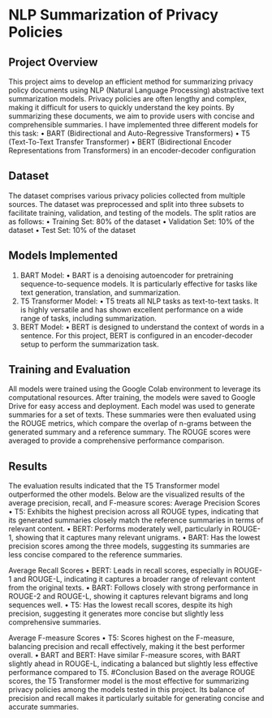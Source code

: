 # NLP Summarization of Privacy Policies
## Project Overview
This project aims to develop an efficient method for summarizing privacy policy documents using NLP (Natural Language Processing) abstractive text summarization models. Privacy policies are often lengthy and complex, making it difficult for users to quickly understand the key points. By summarizing these documents, we aim to provide users with concise and comprehensible summaries.
I have implemented three different models for this task:
•	BART (Bidirectional and Auto-Regressive Transformers)
•	T5 (Text-To-Text Transfer Transformer)
•	BERT (Bidirectional Encoder Representations from Transformers) in an encoder-decoder configuration
## Dataset
The dataset comprises various privacy policies collected from multiple sources. The dataset was preprocessed and split into three subsets to facilitate training, validation, and testing of the models. The split ratios are as follows:
•	Training Set: 80% of the dataset
•	Validation Set: 10% of the dataset
•	Test Set: 10% of the dataset
## Models Implemented
1.	BART Model:
•	BART is a denoising autoencoder for pretraining sequence-to-sequence models. It is particularly effective for tasks like text generation, translation, and summarization.
2.	T5 Transformer Model:
•	T5 treats all NLP tasks as text-to-text tasks. It is highly versatile and has shown excellent performance on a wide range of tasks, including summarization.
3.	BERT Model:
•	BERT is designed to understand the context of words in a sentence. For this project, BERT is configured in an encoder-decoder setup to perform the summarization task.
## Training and Evaluation
All models were trained using the Google Colab environment to leverage its computational resources. After training, the models were saved to Google Drive for easy access and deployment.
Each model was used to generate summaries for a set of texts. These summaries were then evaluated using the ROUGE metrics, which compare the overlap of n-grams between the generated summary and a reference summary. The ROUGE scores were averaged to provide a comprehensive performance comparison.
## Results
The evaluation results indicated that the T5 Transformer model outperformed the other models. Below are the visualized results of the average precision, recall, and F-measure scores:
Average Precision Scores
•	T5: Exhibits the highest precision across all ROUGE types, indicating that its generated summaries closely match the reference summaries in terms of relevant content.
•	BERT: Performs moderately well, particularly in ROUGE-1, showing that it captures many relevant unigrams.
•	BART: Has the lowest precision scores among the three models, suggesting its summaries are less concise compared to the reference summaries.

Average Recall Scores
•	BERT: Leads in recall scores, especially in ROUGE-1 and ROUGE-L, indicating it captures a broader range of relevant content from the original texts.
•	BART: Follows closely with strong performance in ROUGE-2 and ROUGE-L, showing it captures relevant bigrams and long sequences well.
•	T5: Has the lowest recall scores, despite its high precision, suggesting it generates more concise but slightly less comprehensive summaries.

Average F-measure Scores
•	T5: Scores highest on the F-measure, balancing precision and recall effectively, making it the best performer overall.
•	BART and BERT: Have similar F-measure scores, with BART slightly ahead in ROUGE-L, indicating a balanced but slightly less effective performance compared to T5.
#Conclusion
Based on the average ROUGE scores, the T5 Transformer model is the most effective for summarizing privacy policies among the models tested in this project. Its balance of precision and recall makes it particularly suitable for generating concise and accurate summaries.



